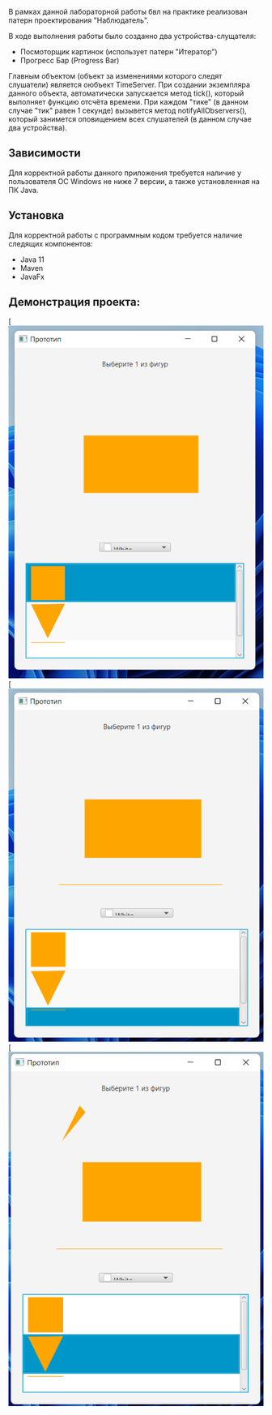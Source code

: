 В рамках данной лабораторной работы бвл на практике реализован патерн проектирования "Наблюдатель".

В ходе выполнения работы было созданно два устройства-слущателя:
- Посмоторщик картинок (использует патерн "Итератор")
- Прогресс Бар (Progress Bar) 

Главным объектом (объект за изменениями которого следят слушатели) является оюбъект TimeServer. При создании экземпляра данного объекта, автоматически запускается метод tiсk(), который выполняет функцию отсчёта времени. При каждом "тике" (в данном случае "тик" равен 1 секунде) вызывется метод notifyAllObservers(), который занимется оповищением всех слушателей (в данном случае два устройства).
## Зависимости
Для корректной работы данного приложения требуется наличие у пользователя ОС Windows не ниже 7 версии, а также установленная на ПК Java.

## Установка
Для корректной работы с программным кодом требуется наличие следящих компонентов:
- Java 11
- Maven
- JavaFx 

## Демонстрация проекта:
[![Пример 1](imgs/1.jpg)
[![Пример 2](imgs/2.png)
[![Пример 3](imgs/3.png)
